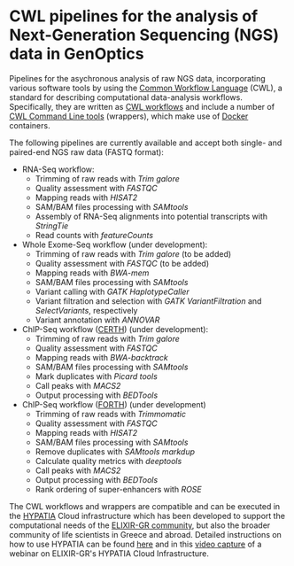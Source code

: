 # CWL pipelines for the analysis of Next-Generation Sequencing (NGS) data in GenOptics

Pipelines for the asychronous analysis of raw NGS data, incorporating various software tools by using the [Common Workflow Language](https://www.commonwl.org/) (CWL), a standard for describing computational data-analysis workflows. Specifically, they are written as [CWL workflows](https://www.commonwl.org/v1.2/Workflow.html) and include a number of [CWL Command Line tools](https://www.commonwl.org/v1.0/CommandLineTool.html) (wrappers), which make use of [Docker](https://www.docker.com/) containers. 

The following pipelines are currently available and accept both single- and paired-end NGS raw data (FASTQ format):

- RNA-Seq workflow:
    - Trimming of raw reads with *Trim galore*
    - Quality assessment with *FASTQC*
    - Mapping reads with *HISAT2*
    - SAM/BAM files processing with *SAMtools*
    - Assembly of RNA-Seq alignments into potential transcripts with *StringTie*
    - Read counts with *featureCounts*
- Whole Exome-Seq workflow (under development):
    - Trimming of raw reads with *Trim galore* (to be added)
    - Quality assessment with *FASTQC* (to be added)
    - Mapping reads with *BWA-mem*
    - SAM/BAM files processing with *SAMtools*
    - Variant calling with *GATK HaplotypeCaller*
    - Variant filtration and selection with *GATK VariantFiltration* and *SelectVariants*, respectively
    - Variant annotation with *ANNOVAR*
- ChIP-Seq workflow ([CERTH](https://github.com/GenOptics/pipelines/blob/master/ChIP-seq/ChIP-seq_CERTH.md)) (under development):
    - Trimming of raw reads with *Trim galore*
    - Quality assessment with *FASTQC*
    - Mapping reads with *BWA-backtrack*
    - SAM/BAM files processing with *SAMtools*
    - Mark duplicates with *Picard tools*
    - Call peaks with *MACS2*
    - Output processing with *BEDTools*
- ChIP-Seq workflow ([FORTH](https://github.com/GenOptics/pipelines/blob/master/ChIP-seq/ChIP-seq_FORTH_Steps.md)) (under development)
    - Trimming of raw reads with *Trimmomatic*
    - Quality assessment with *FASTQC*
    - Mapping reads with *HISAT2*
    - SAM/BAM files processing with *SAMtools*
    - Remove duplicates with *SAMtools markdup*
    - Calculate quality metrics with *deeptools*
    - Call peaks with *MACS2* 
    - Output processing with *BEDTools*
    - Rank ordering of super-enhancers with *ROSE*

The CWL workflows and wrappers are compatible and can be executed in the [HYPATIA](https://hypatia.athenarc.gr/) Cloud infrastructure which has been developed to support the computational needs of the [ELIXIR-GR community](https://elixir-greece.org/), but also the broader community of life scientists in Greece and abroad. Detailed instructions on how to use HYPATIA can be found [here](https://hypatia.athenarc.gr/index.php?r=site%2Fhelp) and in this [video capture](https://youtu.be/pupWkmkdGhk) of a webinar on ELIXIR-GR's HYPATIA Cloud Infrastructure.
